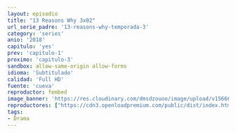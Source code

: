 ```yaml
---
layout: episodio
title: "13 Reasons Why 3x02"
url_serie_padre: '13-reasons-why-temporada-3'
category: 'series'
anio: '2018'
capitulo: 'yes'
prev: 'capitulo-1'
proximo: 'capitulo-3'
sandbox: allow-same-origin allow-forms
idioma: 'Subtitulado'
calidad: 'Full HD'
fuente: 'cueva'
reproductor: fembed
image_banner: 'https://res.cloudinary.com/dmsdzouoo/image/upload/v1566688006/13reasonswhyseason3-min_fwmlxz.jpg'
reproductores: ["https://cdn3.openloadpremium.com/public/dist/index.html?id=5e63fc921151113453bebe2d9ae4d149"]
tags:
- Drama
---
```











